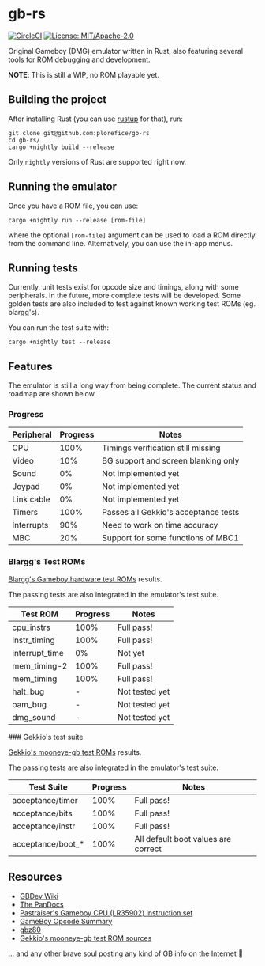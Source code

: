 # gb-rs

[![CircleCI](https://circleci.com/gh/plorefice/gb-rs.svg?style=shield)](https://circleci.com/gh/plorefice/gb-rs)
[![License: MIT/Apache-2.0](https://img.shields.io/badge/license-GPLv3-blue.svg)](LICENSE)

Original Gameboy (DMG) emulator written in Rust, also featuring several tools
for ROM debugging and development.

**NOTE**: This is still a WIP, no ROM playable yet.

## Building the project

After installing Rust (you can use [rustup](https://rustup.rs) for that), run:

```shell
git clone git@github.com:plorefice/gb-rs
cd gb-rs/
cargo +nightly build --release
```

Only `nightly` versions of Rust are supported right now.

## Running the emulator

Once you have a ROM file, you can use:

```shell
cargo +nightly run --release [rom-file]
```

where the optional `[rom-file]` argument can be used to load a ROM directly from
the command line. Alternatively, you can use the in-app menus.

## Running tests

Currently, unit tests exist for opcode size and timings, along with some peripherals.
In the future, more complete tests will be developed. Some golden tests are also
included to test against known working test ROMs (eg. blargg's).

You can run the test suite with:

```shell
cargo +nightly test --release
```

## Features

The emulator is still a long way from being complete. The current status and roadmap
are shown below.

### Progress

| Peripheral | Progress | Notes                                |
| ---------- | -------- | ------------------------------------ |
| CPU        | 100%     | Timings verification still missing   |
| Video      | 10%      | BG support and screen blanking only  |
| Sound      | 0%       | Not implemented yet                  |
| Joypad     | 0%       | Not implemented yet                  |
| Link cable | 0%       | Not implemented yet                  |
| Timers     | 100%     | Passes all Gekkio's acceptance tests |
| Interrupts | 90%      | Need to work on time accuracy        |
| MBC        | 20%      | Support for some functions of MBC1   |

### Blargg's Test ROMs

[Blargg's Gameboy hardware test ROMs](https://github.com/retrio/gb-test-roms) results.

The passing tests are also integrated in the emulator's test suite.

| Test ROM       | Progress | Notes          |
| -------------- | -------- | -------------- |
| cpu_instrs     | 100%     | Full pass!     |
| instr_timing   | 100%     | Full pass!     |
| interrupt_time | 0%       | Not yet        |
| mem_timing-2   | 100%     | Full pass!     |
| mem_timing     | 100%     | Full pass!     |
| halt_bug       | -        | Not tested yet |
| oam_bug        | -        | Not tested yet |
| dmg_sound      | -        | Not tested yet |

### Gekkio's test suite

[Gekkio's mooneye-gb test ROMs](https://gekkio.fi/files/mooneye-gb/latest/) results.

The passing tests are also integrated in the emulator's test suite.

| Test Suite        | Progress | Notes                               |
| ----------------- | -------- | ----------------------------------- |
| acceptance/timer  | 100%     | Full pass!                          |
| acceptance/bits   | 100%     | Full pass!                          |
| acceptance/instr  | 100%     | Full pass!                          |
| acceptance/boot_* | 100%     | All default boot values are correct |

## Resources

- [GBDev Wiki](http://gbdev.gg8.se/wiki/articles/Main_Page)
- [The PanDocs](http://bgb.bircd.org/pandocs.htm)
- [Pastraiser's Gameboy CPU (LR35902) instruction set](http://www.pastraiser.com/cpu/gameboy/gameboy_opcodes.html)
- [GameBoy Opcode Summary](http://www.devrs.com/gb/files/opcodes.html)
- [gbz80](https://rednex.github.io/rgbds/gbz80.7.html)
- [Gekkio's mooneye-gb test ROM sources](https://github.com/Gekkio/mooneye-gb/tree/master/tests)

... and any other brave soul posting any kind of GB info on the Internet :pray:

